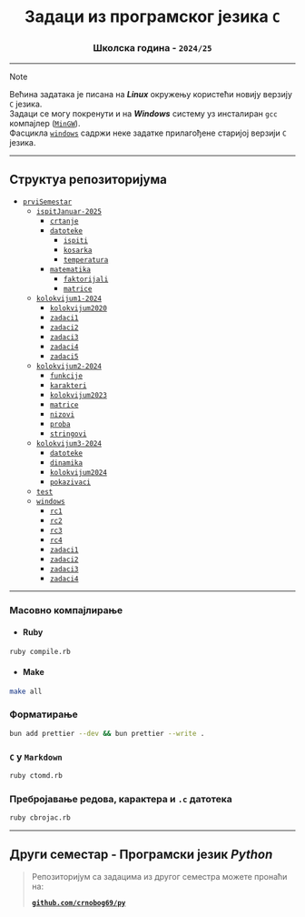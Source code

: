 # <p align="center">Задаци из програмског језика `C`</p>

### <p align="center">Школска година - `2024/25`</p>

---

> [!NOTE]
> Већина задатака је писана на **_Linux_** окружењу користећи новију верзију `C` језика.
> <br>
> Задаци се могу покренути и на **_Windows_** систему уз инсталиран `gcc` компајлер ([`MinGW`](https://www.mingw-w64.org/)).
> <br>
> Фасцикла [`windows`](prviSemestar-2024/windows/) садржи неке задатке прилагођене старијој верзији `C` језика.

---

## Структуа репозиторијума

- [`prviSemestar`](prviSemestar-2024/)
  - [`ispitJanuar-2025`](prviSemestar-2024/ispitJanuar-2025/)
    - [`crtanje`](prviSemestar-2024/ispitJanuar-2025/crtanje/)
    - [`datoteke`](prviSemestar-2024/ispitJanuar-2025/datoteke/) 
      - [`ispiti`](prviSemestar-2024/ispitJanuar-2025/datoteke/ispiti/) 
      - [`kosarka`](prviSemestar-2024/ispitJanuar-2025/datoteke/kosarka/) 
      - [`temperatura`](prviSemestar-2024/ispitJanuar-2025/datoteke/temperatura/)
    - [`matematika`](prviSemestar-2024/ispitJanuar-2025/matematika/) 
      - [`faktorijali`](prviSemestar-2024/ispitJanuar-2025/matematika/faktorijali/) 
      - [`matrice`](prviSemestar-2024/ispitJanuar-2025/matematika/matrice/)
  - [`kolokvijum1-2024`](prviSemestar-2024/kolokvijum1-2024/)
    - [`kolokvijum2020`](prviSemestar-2024/kolokvijum1-2024/kolokvijum2020/)
    - [`zadaci1`](prviSemestar-2024/kolokvijum1-2024/zadaci1/)
    - [`zadaci2`](prviSemestar-2024/kolokvijum1-2024/zadaci2/)
    - [`zadaci3`](prviSemestar-2024/kolokvijum1-2024/zadaci3/)
    - [`zadaci4`](prviSemestar-2024/kolokvijum1-2024/zadaci4/)
    - [`zadaci5`](prviSemestar-2024/kolokvijum1-2024/zadaci5/)
  - [`kolokvijum2-2024`](prviSemestar-2024/kolokvijum2-2024/)
    - [`funkcije`](prviSemestar-2024/kolokvijum2-2024/funkcije/)
    - [`karakteri`](prviSemestar-2024/kolokvijum2-2024/karakteri/)
    - [`kolokvijum2023`](prviSemestar-2024/kolokvijum2-2024/kolokvijum2023/)
    - [`matrice`](prviSemestar-2024/kolokvijum2-2024/matrice/)
    - [`nizovi`](prviSemestar-2024/kolokvijum2-2024/nizovi/)
    - [`proba`](prviSemestar-2024/kolokvijum2-2024/proba/)
    - [`stringovi`](prviSemestar-2024/kolokvijum2-2024/stringovi/)
  - [`kolokvijum3-2024`](prviSemestar-2024/kolokvijum3-2024/)
    - [`datoteke`](prviSemestar-2024/kolokvijum3-2024/datoteke/)
    - [`dinamika`](prviSemestar-2024/kolokvijum3-2024/dinamika/)
    - [`kolokvijum2024`](prviSemestar-2024/kolokvijum3-2024/kolokvijum2024/)
    - [`pokazivaci`](prviSemestar-2024/kolokvijum3-2024/pokazivaci/)
  - [`test`](prviSemestar-2024/test/)
  - [`windows`](prviSemestar-2024/windows/)
    - [`rc1`](prviSemestar-2024/windows/rc1/)
    - [`rc2`](prviSemestar-2024/windows/rc2/)
    - [`rc3`](prviSemestar-2024/windows/rc3/)
    - [`rc4`](prviSemestar-2024/windows/rc4/)
    - [`zadaci1`](prviSemestar-2024/windows/zadaci1/)
    - [`zadaci2`](prviSemestar-2024/windows/zadaci2/)
    - [`zadaci3`](prviSemestar-2024/windows/zadaci3/)
    - [`zadaci4`](prviSemestar-2024/windows/zadaci4/)

---

### Масовно компајлирање

- #### Ruby

```bash
ruby compile.rb
```

- #### Make

```bash
make all
```

### Форматирање

```bash
bun add prettier --dev && bun prettier --write .
```

### `C` у `Markdown`

```bash
ruby ctomd.rb
```

### Пребројавање редова, карактера и `.c` датотека

```bash
ruby cbrojac.rb
```

---

## Други семестар - Програмски језик ***Python***
> Репозиторијум са задацима из другог семестра можете пронаћи на:
>
> [**`github.com/crnobog69/py`**](https://github.com/crnobog69/py)